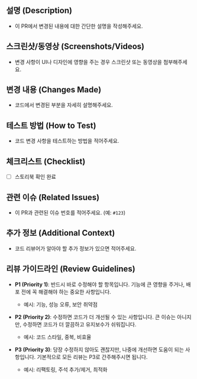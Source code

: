 ## 설명 (Description)

- 이 PR에서 변경된 내용에 대한 간단한 설명을 작성해주세요.

## 스크린샷/동영상 (Screenshots/Videos)

- 변경 사항이 UI나 디자인에 영향을 주는 경우 스크린샷 또는 동영상을 첨부해주세요.

## 변경 내용 (Changes Made)

- 코드에서 변경된 부분을 자세히 설명해주세요.

## 테스트 방법 (How to Test)

- 코드 변경 사항을 테스트하는 방법을 적어주세요.

## 체크리스트 (Checklist)

- [ ] 스토리북 확인 완료

## 관련 이슈 (Related Issues)

- 이 PR과 관련된 이슈 번호를 적어주세요. (예: `#123`)

## 추가 정보 (Additional Context)

- 코드 리뷰어가 알아야 할 추가 정보가 있으면 적어주세요.

## 리뷰 가이드라인 (Review Guidelines)

- **P1 (Priority 1)**: 반드시 바로 수정해야 할 항목입니다. 기능에 큰 영향을 주거나, 배포 전에 꼭 해결해야 하는 중요한 사항입니다.
  - 예시: 기능, 성능 오류, 보안 취약점

- **P2 (Priority 2)**: 수정하면 코드가 더 개선될 수 있는 사항입니다. 큰 이슈는 아니지만, 수정하면 코드가 더 깔끔하고 유지보수가 쉬워집니다.
  - 예시: 코드 스타일, 중복, 비효율

- **P3 (Priority 3)**: 당장 수정하지 않아도 괜찮지만, 나중에 개선하면 도움이 되는 사항입니다. 기본적으로 모든 리뷰는 P3로 간주해주시면 됩니다.
  - 예시: 리팩토링, 주석 추가/제거, 최적화
